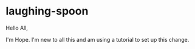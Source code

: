 # laughing-spoon

Hello All,

I'm Hope. I'm new to all this and am using a tutorial to set up this change.
